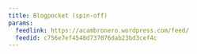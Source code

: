 ```yaml
---
title: Blogpocket (spin-off)
params:
  feedlink: https://acambronero.wordpress.com/feed/
  feedid: c756e7ef4548d737076dab23bd3cef4c
---
```

